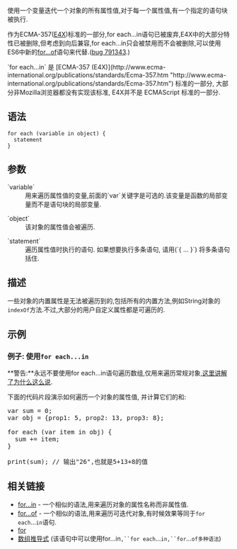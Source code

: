 使用一个变量迭代一个对象的所有属性值,对于每一个属性值,有一个指定的语句块被执行.

<div class="noinclude">

<div class="warning">

作为ECMA-357([E4X](/zh-CN/docs/E4X "/zh-CN/docs/E4X"))标准的一部分,for each...in语句已被废弃,E4X中的大部分特性已被删除,但考虑到向后兼容,for each...in只会被禁用而不会被删除,可以使用ES6中新的[for...of](/zh-CN/docs/JavaScript/Reference/Statements/for...of "/zh-CN/docs/JavaScript/Reference/Statements/for...of")语句来代替.([bug 791343](https://bugzilla.mozilla.org/show_bug.cgi?id=791343 "disable for-each statement on javascript.options.xml.{content|chrome} = false").)

</div>

<div class="note">`for each...in` 是 [ECMA-357 (E4X)](http://www.ecma-international.org/publications/standards/Ecma-357.htm "http://www.ecma-international.org/publications/standards/Ecma-357.htm") 标准的一部分, 大部分非Mozilla浏览器都没有实现该标准, E4X并不是 ECMAScript 标准的一部分.</div>

</div>

## 语法

    for each (variable in object) {
      statement
    }

## 参数

<dl>

<dt>`variable`</dt>

<dd>用来遍历属性值的变量,前面的`var`关键字是可选的.该变量是函数的局部变量而不是语句块的局部变量.</dd>

</dl>

<dl>

<dt>`object`</dt>

<dd>该对象的属性值会被遍历.</dd>

</dl>

<dl>

<dt>`statement`</dt>

<dd>遍历属性值时执行的语句. 如果想要执行多条语句, 请用(`{ ... }`) 将多条语句括住.</dd>

</dl>

## 描述

一些对象的内置属性是无法被遍历到的,包括所有的内置方法,例如String对象的`indexOf`方法.不过,大部分的用户自定义属性都是可遍历的.

## 示例

### 例子: 使用`for each...in`

**警告:**永远不要使用for each...in语句遍历数组,仅用来遍历常规对象,[这里讲解了为什么这么说](/zh-CN/docs/JavaScript/Reference/Statements/for...in#Description "JavaScript/Reference/Statements/for...in#Description").

下面的代码片段演示如何遍历一个对象的属性值, 并计算它们的和:

<pre class="brush:js">var sum = 0;
var obj = {prop1: 5, prop2: 13, prop3: 8};

for each (var item in obj) {
  sum += item;
}

print(sum); // 输出"26",也就是5+13+8的值</pre>

## 相关链接

*   [for...in](/zh-CN/docs/JavaScript/Reference/Statements/for...in "JavaScript/Reference/Statements/for...in") - 一个相似的语法,用来遍历对象的属性名称而非属性值.
*   [for...of](/zh-CN/docs/JavaScript/Reference/Statements/for...of "/zh-CN/docs/JavaScript/Reference/Statements/for...of") - 一个相似的语法,用来遍历可迭代对象,有时候效果等同于`for each`...`in`语句.
*   [for](/zh-CN/docs/JavaScript/Reference/Statements/for "JavaScript/Reference/Statements/for")
*   [数组推导式](/zh-CN/docs/JavaScript/Guide/Predefined_Core_Objects#Array_Object) (该语句中可以使用for...in`,``for each`...`in,``for`...`of多种语法`)